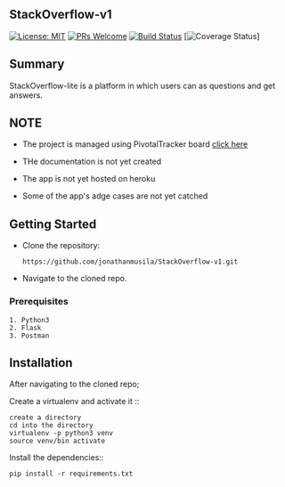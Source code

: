 ## StackOverflow-v1 
[![License: MIT](https://img.shields.io/badge/License-MIT-yellow.svg)](https://opensource.org/licenses/MIT)  [![PRs Welcome](https://img.shields.io/badge/PRs-welcome-brightgreen.svg?style=flat-square)](http://makeapullrequest.com)  [![Build Status](https://travis-ci.com/jonathanmusila/StackOverflow-v1.svg?branch=develop)](https://travis-ci.com/jonathanmusila/StackOverflow-v1)  [![Coverage Status](https://coveralls.io/repos/github/kwanj-k/storemanager-v2/badge.svg?branch=ch-readme-%23161404824)]

## Summary

StackOverflow-lite is a platform in which users can as questions and get answers. 

## NOTE
* The project is managed using PivotalTracker board [click here](https://www.pivotaltracker.com/n/projects/2202775)

* THe documentation is not yet created

* The app is not yet hosted on heroku

* Some of the app's adge cases are not yet catched

## Getting Started 

* Clone the repository: 

    ```https://github.com/jonathanmusila/StackOverflow-v1.git```

* Navigate to the cloned repo.

### Prerequisites

```
1. Python3
2. Flask
3. Postman
```

## Installation 
After navigating to the cloned repo;

Create a virtualenv and activate it ::

    create a directory 
    cd into the directory
    virtualenv -p python3 venv
    source venv/bin activate

Install the dependencies::

    pip install -r requirements.txt 